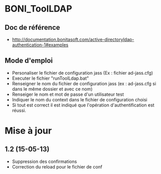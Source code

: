 # BONI_ToolLDAP

## Doc de référence
- http://documentation.bonitasoft.com/active-directoryldap-authentication-1#examples

## Mode d'emploi
- Personaliser le fichier de configuration jass (Ex : fichier ad-jass.cfg)
- Executer le fichier "runToolLdap.bat"
- Renseigner le nom du fichier de configuration jass (ex : ad-jass.cfg si dans le même dossier et avec ce nom)
- Renseiger le nom et mot de passe d'un utilisateur test
- Indiquer le nom du context dans le fichier de configuration choisi
- Si tout est correct il est indiqué que l'opération d'authentification est réussi.


# Mise à jour

## 1.2 (15-05-13)
- Suppression des confirmations
- Correction du reload pour le fichier de conf  